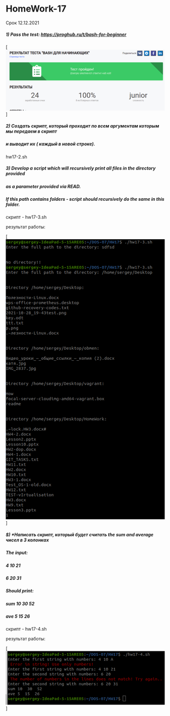 # HomeWork-17
Срок 12.12.2021

##### 1) Pass the test: https://proghub.ru/t/bash-for-beginner

[![N|Solid](https://github.com/serwol2/DOS-07/blob/HW17/HW17/test-Bash-for-beginners-2021-12-08_19-37.png)]

##### 2)  Создать скрипт, который проходит по всем аргументам которым мы передаем в скрипт 
##### и выводит их ( каждый в новой строке).

hw17-2.sh 

##### 3) Develop a script which will recursively print all files in the directory provided 
##### as a parameter provided via READ.
##### If this path contains folders - script should recursively do the same in this folder.

скрипт - hw17-3.sh

результат работы:

[![N|Solid](https://github.com/serwol2/DOS-07/blob/HW17/HW17/PrintScreen-HW17-3.png)]



##### $) *Написать скрипт, который будет считать the sum and average чисел в 3 колонках
##### The input:
##### 4  10  21
##### 6  20  31

##### Should print:
##### sum 10  30  52
##### ave   5    15  26

скрипт - hw17-4.sh

результат работы:

[![N|Solid](https://github.com/serwol2/DOS-07/blob/HW17/HW17/PrintScreen-HW17-4.png)]


